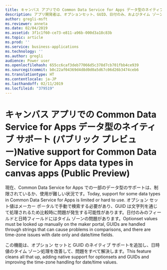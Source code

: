 ```yaml
---
title: キャンバス アプリでの Common Data Service for Apps データ型のネイティブ サポート
description: アプリ開発者は、オプションセット、GUID、日付のみ、およびタイム ゾーンなしの日付のみのデータ型を簡単に処理できます。
author: gregli-msft
ms.reviewer: anneta
ms.date: 02/04/2019
ms.assetid: 3f1c1f60-ce73-e811-a96b-000d3a18c83b
ms.topic: article
ms.prod: ''
ms.service: business-applications
ms.technology: ''
ms.author: gregli
audience: Power user
ms.openlocfilehash: 655cc6caf3deb77066d5c378d7cb701fbb4ce939
ms.sourcegitcommit: b0c22af04369d4d8d0d0a5d67c06d26b3474ceb6
ms.translationtype: HT
ms.contentlocale: ja-JP
ms.lasthandoff: 02/11/2019
ms.locfileid: "379519"
---
```

# <a name="native-support-for-common-data-service-for-apps-data-types-in-canvas-apps-public-preview"></a><span data-ttu-id="a5652-103">キャンバス アプリでの Common Data Service for Apps データ型のネイティブ サポート (パブリック プレビュー)</span><span class="sxs-lookup"><span data-stu-id="a5652-103">Native support for Common Data Service for Apps data types in canvas apps (Public Preview)</span></span>




<span data-ttu-id="a5652-104">現在、Common Data Service for Apps での一部のデータ型のサポートは、制限されているか、使用が難しい状況です。</span><span class="sxs-lookup"><span data-stu-id="a5652-104">Today, support for some data types in Common Data Service for Apps is limited or hard to use.</span></span> <span data-ttu-id="a5652-105">オプション セット値はメーカー ポータルで手動で検索する必要があり、GUID は文字列を通じて処理されるため比較時に問題が発生する可能性があります。日付のみのフィールドと日時フィールドにはタイム ゾーンの問題があります。</span><span class="sxs-lookup"><span data-stu-id="a5652-105">Optionset values must be looked up manually on the maker portal, GUIDs are handled through strings that can cause problems in comparisons, and there are time-zone issues with date only and date/time fields.</span></span>

<span data-ttu-id="a5652-106">この機能は、オプション セットと GUID のネイティブ サポートを追加し、日時値のタイム ゾーン処理を改善して、問題をすべて解決します。</span><span class="sxs-lookup"><span data-stu-id="a5652-106">This feature cleans all that up, adding native support for optionsets and GUIDs and improving the time-zone handling for date/time values.</span></span>
